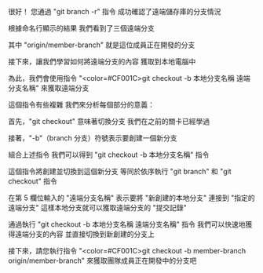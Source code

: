 很好！
您通過 "git branch -r" 指令
成功確認了遠端儲存庫的分支情況

根據命名行顯示的結果
我們看到了三個遠端分支

其中 "origin/member-branch"
就是這位成員正在開發的分支

接下來，讓我們學習如何將遠端分支的內容
獲取到本地電腦中

為此，我們會使用指令
"<color=#CF001C>git checkout -b 本地分支名稱 遠端分支名稱</color>"
來獲取遠端分支

這個指令有些複雜
我們來分析每個部分的意義：

首先，"git checkout" 意味著切換分支
我們在之前的關卡已經學過

接著，"-b"（branch 分支）符號表示要創建一個新分支 

組合上述指令
我們可以得到 "git checkout -b 本地分支名稱" 指令

這個指令將創建並切換到這個新分支
等同於依序執行 "git branch" 和 "git checkout" 指令

在第 5 欄位輸入的 "遠端分支名稱"
表示要將 "新創建的本地分支" 連接到 "指定的遠端分支"
這樣本地分支就可以獲取遠端分支的 "提交記錄"

通過執行 "git checkout -b 本地分支名稱 遠端分支名稱" 指令
我們可以快速地獲得遠端分支的內容
並直接切換到新創建的分支上
 
接下來，請您執行指令
"<color=#CF001C>git checkout -b member-branch origin/member-branch</color>" 
來獲取團隊成員正在開發中的分支吧